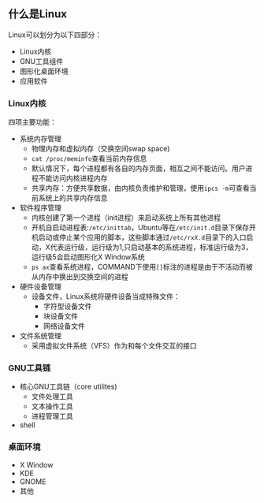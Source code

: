 ## 什么是Linux
Linux可以划分为以下四部分：
* Linux内核
* GNU工具组件
* 图形化桌面环境
* 应用软件
### Linux内核
四项主要功能：
* 系统内存管理
    * 物理内存和虚拟内存（交换空间swap space)
    * `cat /proc/meminfo`查看当前内存信息
    * 默认情况下，每个进程都有各自的内存页面，相互之间不能访问。用户进程不能访问内核进程内存
    * 共享内存：方便共享数据，由内核负责维护和管理，使用`ipcs -m`可查看当前系统上的共享内存信息
* 软件程序管理
    * 内核创建了第一个进程（init进程）来启动系统上所有其他进程
    * 开机自启动进程表:`/etc/inittab`，Ubuntu等在`/etc/init.d`目录下保存开机启动或停止某个应用的脚本，这些脚本通过`/etc/rxX.d`目录下的入口启动，X代表运行级，运行级为1,只启动基本的系统进程，标准运行级为3，运行级5会启动图形化X Window系统
    * `ps ax`查看系统进程，COMMAND下使用`[]`标注的进程是由于不活动而被从内存中换出到交换空间的进程
* 硬件设备管理
    * 设备文件，Linux系统将硬件设备当成特殊文件：
        * 字符型设备文件
        * 块设备文件
        * 网络设备文件
* 文件系统管理
    * 采用虚拟文件系统（VFS）作为和每个文件交互的接口

### GNU工具链
* 核心GNU工具链（core utilites)
    * 文件处理工具
    * 文本操作工具
    * 进程管理工具
* shell

### 桌面环境
* X Window
* KDE
* GNOME
* 其他

